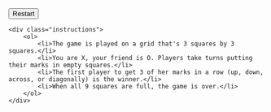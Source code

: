 
<html>
<head>
    <meta charset="UTF-8">
    <meta name="viewport" content="width=device-width, initial-scale=1.0">
    <link rel="stylesheet" href="styles/styles.css">
    <link href="https://fonts.googleapis.com/css2?family=Raleway&display=swap" rel="stylesheet">
    <script src="scripts/script.js" defer></script>
    <title>Document</title>
</head>

<body>
<!--     <h1>Kym's Tic Tac Toe Game</h1> -->
    <div class="board" id="board">
        <div class="cell" data-cell></div>
        <div class="cell" data-cell></div>
        <div class="cell" data-cell></div>
        <div class="cell" data-cell></div>
        <div class="cell" data-cell></div>
        <div class="cell" data-cell></div>
        <div class="cell" data-cell></div>
        <div class="cell" data-cell></div>
        <div class="cell" data-cell></div>
    </div>
    <div class="winning-message" id="winningMessage">
        <div data-winning-message-text></div>
        <button id="restartButton">Restart</button>
    </div>

    <div class="instructions">
        <ol>
            <li>The game is played on a grid that's 3 squares by 3 squares.</li>
            <li>You are X, your friend is O. Players take turns putting their marks in empty squares.</li>
            <li>The first player to get 3 of her marks in a row (up, down, across, or diagonally) is the winner.</li>
            <li>When all 9 squares are full, the game is over.</li>
        </ol>
    </div>
</body>

</html>

